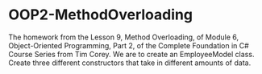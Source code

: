 # OOP2-MethodOverloading
The homework from the Lesson 9, Method Overloading, of Module 6, Object-Oriented Programming, Part 2, of the Complete Foundation in C# Course Series from Tim Corey. We are to create an EmployeeModel class. Create three different constructors that take in different amounts of data.
